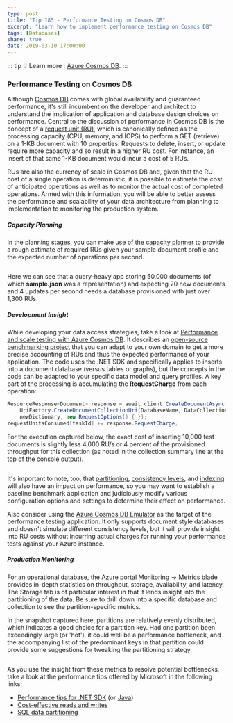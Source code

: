 ```yaml
---
type: post
title: "Tip 185 - Performance Testing on Cosmos DB"
excerpt: "Learn how to implement performance testing on Cosmos DB"
tags: [Databases]
share: true
date: 2019-03-10 17:00:00
---
```

 
::: tip
:bulb: Learn more : [Azure Cosmos DB](https://docs.microsoft.com/azure/cosmos-db/introduction?WT.mc_id=docs-azuredevtips-azureappsdev).
:::

### Performance Testing on Cosmos DB
 
Although [Cosmos DB](https://azure.microsoft.com/services/cosmos-db?WT.mc_id=azure-azuredevtips-azureappsdev) comes with global availability and guaranteed performance, it's still incumbent on the developer and architect to understand the implication of application and database design choices on performance. Central to the discussion of performance in Cosmos DB is the concept of a [request unit (RU)](https://docs.microsoft.com/azure/cosmos-db/request-units?WT.mc_id=docs-azuredevtips-azureappsdev), which is canonically defined as the processing capacity (CPU, memory, and IOPS) to perform a GET (retrieve) on a 1-KB document with 10 properties. Requests to delete, insert, or update require more capacity and so result in a higher RU cost. For instance, an insert of that same 1-KB document would incur a cost of 5 RUs.

RUs are also the currency of scale in Cosmos DB and, given that the RU cost of a single operation is deterministic, it is possible to estimate the cost of anticipated operations as well as to monitor the actual cost of completed operations. Armed with this information, you will be able to better assess the performance and scalability of your data architecture from planning to implementation to monitoring the production system.

##### Capacity Planning

In the planning stages, you can make use of the [capacity planner](https://www.documentdb.com/capacityplanner) to provide a rough estimate of required RUs given your sample document profile and the expected number of operations per second.  

<img :src="$withBase('/files/cosmos-planner.png')">

Here we can see that a query-heavy app storing 50,000 documents (of which **sample.json** was a representation) and expecting 20 new documents and 4 updates per second needs a database provisioned with just over 1,300 RUs.

##### Development Insight

While developing your data access strategies, take a look at [Performance and scale testing with Azure Cosmos DB](https://docs.microsoft.com/azure/cosmos-db/performance-testing?WT.mc_id=docs-azuredevtips-azureappsdev). It describes an [open-source benchmarking project](https://github.com/Azure/azure-cosmosdb-dotnet/tree/master/samples/documentdb-benchmark?WT.mc_id=github-azuredevtips-azureappsdev) that you can adapt to your own domain to get a more precise accounting of RUs and thus the expected performance of your application. The code uses the .NET SDK and specifically applies to inserts into a document database (versus tables or graphs), but the concepts in the code can be adapted to your specific data model and query profiles. A key part of the processing is accumulating the **RequestCharge** from each operation:

```csharp
ResourceResponse<Document> response = await client.CreateDocumentAsync(
	UriFactory.CreateDocumentCollectionUri(DatabaseName, DataCollectionName),
	newDictionary, new RequestOptions() { });
requestUnitsConsumed[taskId] += response.RequestCharge;
```

For the execution captured below, the exact cost of inserting 10,000 test documents is slightly less 4,000 RU/s or 4 percent of the provisioned throughput for this collection (as noted in the collection summary line at the top of the console output).

<img :src="$withBase('/files/benchmarkapp.png')">

It's important to note, too, that [partitioning](https://docs.microsoft.com/azure/cosmos-db/partition-data?WT.mc_id=docs-azuredevtips-azureappsdev), [consistency levels](https://docs.microsoft.com/azure/cosmos-db/consistency-levels?WT.mc_id=docs-azuredevtips-azureappsdev), and [indexing](https://docs.microsoft.com/azure/cosmos-db/indexing-policies?WT.mc_id=docs-azuredevtips-azureappsdev) will also have an impact on performance, so you may want to establish a baseline benchmark application and judiciously modify various configuration options and settings to determine their effect on performance. 

Also consider using the [Azure Cosmos DB Emulator](https://docs.microsoft.com/azure/cosmos-db/local-emulator?WT.mc_id=docs-azuredevtips-azureappsdev) as the target of the performance testing application. It only supports document style databases and doesn't simulate different consistency levels, but it will provide insight into RU costs without incurring actual charges for running your performance tests against your Azure instance.

##### Production Monitoring
For an operational database, the Azure portal Monitoring -> Metrics blade provides in-depth statistics on throughput, storage, availability, and latency. The Storage tab is of particular interest in that it lends insight into the partitioning of the data. Be sure to drill down into a specific database and collection to see the partition-specific metrics.

In the snapshot captured here, partitions are relatively evenly distributed, which indicates a good choice for a partition key. Had one partition been exceedingly large (or 'hot'), it could well be a performance bottleneck, and the accompanying list of the predominant keys in that partition could provide some suggestions for tweaking the partitioning strategy. 

<img :src="$withBase('/files/partitions.png')">

As you use the insight from these metrics to resolve potential bottlenecks, take a look at the performance tips offered by Microsoft in the following links:
- [Performance tips for .NET SDK](https://docs.microsoft.com/azure/cosmos-db/performance-tips?WT.mc_id=docs-azuredevtips-azureappsdev) (or [Java](https://docs.microsoft.com/azure/cosmos-db/performance-tips-async-java?WT.mc_id=docs-azuredevtips-azureappsdev))
- [Cost-effective reads and writes](https://docs.microsoft.com/azure/cosmos-db/key-value-store-cost?WT.mc_id=docs-azuredevtips-azureappsdev)
- [SQL data partitioning](https://docs.microsoft.com/azure/cosmos-db/sql-api-partition-data?WT.mc_id=docs-azuredevtips-azureappsdev)


